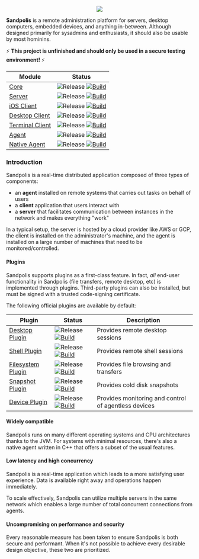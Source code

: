 <p align="center">
	<img src="https://s3.us-east-2.amazonaws.com/github.sandpolis.com/header.png" />
</p>

**Sandpolis** is a remote administration platform for servers, desktop computers, embedded devices, and anything in-between. Although designed primarily for sysadmins and enthusiasts, it should also be usable by most hominins.

:zap: **This project is unfinished and should only be used in a secure testing environment!** :zap:

| Module | Status |
|--------|--------|
| [Core](https://github.com/sandpolis/sandpolis) | ![Release](https://img.shields.io/github/v/tag/sandpolis/sandpolis.svg?label=release) [![Build](https://github.com/sandpolis/sandpolis/workflows/.github/workflows/build.yml/badge.svg)](https://github.com/sandpolis/sandpolis/actions?query=workflow%3A.github%2Fworkflows%2Fbuild.yml) |
| [Server](https://github.com/sandpolis/com.sandpolis.server.vanilla) | ![Release](https://img.shields.io/github/v/tag/sandpolis/com.sandpolis.server.vanilla.svg?label=release) [![Build](https://github.com/sandpolis/com.sandpolis.server.vanilla/workflows/.github/workflows/build.yml/badge.svg)](https://github.com/sandpolis/com.sandpolis.server.vanilla/actions?query=workflow%3A.github%2Fworkflows%2Fbuild.yml) |
| [iOS Client](https://github.com/sandpolis/com.sandpolis.client.lockstone) | ![Release](https://img.shields.io/github/v/tag/sandpolis/com.sandpolis.client.lockstone.svg?label=release) [![Build](https://github.com/sandpolis/com.sandpolis.client.lockstone/workflows/.github/workflows/build.yml/badge.svg)](https://github.com/sandpolis/com.sandpolis.client.lockstone/actions?query=workflow%3A.github%2Fworkflows%2Fbuild.yml) |
| [Desktop Client](https://github.com/sandpolis/com.sandpolis.client.lifegem) | ![Release](https://img.shields.io/github/v/tag/sandpolis/com.sandpolis.client.lifegem.svg?label=release) [![Build](https://github.com/sandpolis/com.sandpolis.client.lifegem/workflows/.github/workflows/build.yml/badge.svg)](https://github.com/sandpolis/com.sandpolis.client.lifegem/actions?query=workflow%3A.github%2Fworkflows%2Fbuild.yml) |
| [Terminal Client](https://github.com/sandpolis/com.sandpolis.client.ascetic) | ![Release](https://img.shields.io/github/v/tag/sandpolis/com.sandpolis.client.ascetic.svg?label=release) [![Build](https://github.com/sandpolis/com.sandpolis.client.ascetic/workflows/.github/workflows/build.yml/badge.svg)](https://github.com/sandpolis/com.sandpolis.client.ascetic/actions?query=workflow%3A.github%2Fworkflows%2Fbuild.yml) |
| [Agent](https://github.com/sandpolis/com.sandpolis.agent.vanilla) | ![Release](https://img.shields.io/github/v/tag/sandpolis/com.sandpolis.agent.vanilla.svg?label=release) [![Build](https://github.com/sandpolis/com.sandpolis.agent.vanilla/workflows/.github/workflows/build.yml/badge.svg)](https://github.com/sandpolis/com.sandpolis.agent.vanilla/actions?query=workflow%3A.github%2Fworkflows%2Fbuild.yml) |
| [Native Agent](https://github.com/sandpolis/com.sandpolis.agent.micro) | ![Release](https://img.shields.io/github/v/tag/sandpolis/com.sandpolis.agent.micro.svg?label=release) [![Build](https://github.com/sandpolis/com.sandpolis.agent.micro/workflows/.github/workflows/build.yml/badge.svg)](https://github.com/sandpolis/com.sandpolis.agent.micro/actions?query=workflow%3A.github%2Fworkflows%2Fbuild.yml) |

### Introduction
Sandpolis is a real-time distributed application composed of three types of components:

- an **agent** installed on remote systems that carries out tasks on behalf of users
- a **client** application that users interact with
- a **server** that facilitates communication between instances in the network and makes everything "work"

In a typical setup, the server is hosted by a cloud provider like AWS or GCP, the client is installed on the administrator's machine, and the agent is installed on a large number of machines that need to be monitored/controlled.

#### Plugins
Sandpolis supports plugins as a first-class feature. In fact, *all* end-user functionality in Sandpolis (file transfers, remote desktop, etc) is implemented through plugins. Third-party plugins can also be installed, but must be signed with a trusted code-signing certificate.

The following official plugins are available by default:

| Plugin | Status | Description |
|--------|--------|-------------|
| [Desktop Plugin](https://github.com/sandpolis/com.sandpolis.plugin.desktop) | ![Release](https://img.shields.io/github/v/tag/sandpolis/com.sandpolis.plugin.desktop.svg?label=release) [![Build](https://github.com/sandpolis/com.sandpolis.plugin.desktop/workflows/.github/workflows/build.yml/badge.svg)](https://github.com/sandpolis/com.sandpolis.plugin.desktop/actions?query=workflow%3A.github%2Fworkflows%2Fbuild.yml) | Provides remote desktop sessions |
| [Shell Plugin](https://github.com/sandpolis/com.sandpolis.plugin.shell) | ![Release](https://img.shields.io/github/v/tag/sandpolis/com.sandpolis.plugin.shell.svg?label=release) [![Build](https://github.com/sandpolis/com.sandpolis.plugin.shell/workflows/.github/workflows/build.yml/badge.svg)](https://github.com/sandpolis/com.sandpolis.plugin.shell/actions?query=workflow%3A.github%2Fworkflows%2Fbuild.yml) | Provides remote shell sessions |
| [Filesystem Plugin](https://github.com/sandpolis/com.sandpolis.plugin.filesystem) | ![Release](https://img.shields.io/github/v/tag/sandpolis/com.sandpolis.plugin.filesystem.svg?label=release) [![Build](https://github.com/sandpolis/com.sandpolis.plugin.filesystem/workflows/.github/workflows/build.yml/badge.svg)](https://github.com/sandpolis/com.sandpolis.plugin.filesystem/actions?query=workflow%3A.github%2Fworkflows%2Fbuild.yml) | Provides file browsing and transfers |
| [Snapshot Plugin](https://github.com/sandpolis/com.sandpolis.plugin.snapshot) | ![Release](https://img.shields.io/github/v/tag/sandpolis/com.sandpolis.plugin.snapshot.svg?label=release) [![Build](https://github.com/sandpolis/com.sandpolis.plugin.snapshot/workflows/.github/workflows/build.yml/badge.svg)](https://github.com/sandpolis/com.sandpolis.plugin.snapshot/actions?query=workflow%3A.github%2Fworkflows%2Fbuild.yml) | Provides cold disk snapshots |
| [Device Plugin](https://github.com/sandpolis/com.sandpolis.plugin.device) | ![Release](https://img.shields.io/github/v/tag/sandpolis/com.sandpolis.plugin.device.svg?label=release) [![Build](https://github.com/sandpolis/com.sandpolis.plugin.device/workflows/.github/workflows/build.yml/badge.svg)](https://github.com/sandpolis/com.sandpolis.plugin.device/actions?query=workflow%3A.github%2Fworkflows%2Fbuild.yml) | Provides monitoring and control of agentless devices |

#### Widely compatible
Sandpolis runs on many different operating systems and CPU architectures thanks to the JVM. For systems with minimal resources, there's also a native agent written in C++ that offers a subset of the usual features.

#### Low latency and high concurrency
Sandpolis is a real-time application which leads to a more satisfying user experience. Data is available right away and operations happen immediately.

To scale effectively, Sandpolis can utilize multiple servers in the same network which enables a large number of total concurrent connections from agents.

#### Uncompromising on performance and security
Every reasonable measure has been taken to ensure Sandpolis is both secure and performant. When it's not possible to achieve every desirable design objective, these two are prioritized.
